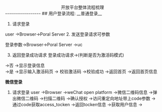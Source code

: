 <center>开放平台整体流程梳理</center >
------------------
## 用户登录流程:
__普通登录__

1. 请求登录

  user ->Browser->Poral Server
2. 发送登录请求可参数

  登录参数->Browser->Poral Server ->uc

3. 返回登录成功请求
  登录成功请求->(判断是否为激活码模式)

  ->否 ->显示登录信息</br>
  ->是 ->显示输入激活码页 -> 校验激活码 ->校验成功 ->返回首页 ->返回首页信息

__微信登录__

1. 请求登录
  user ->Browser ->weChat open platform ->微信二维码信息 ->弹出微信二维码 ->扫描二维码 ->确认授权 ->访问重定向地址带上code参数 ->通过code获取access_tocken ->返回tocken信息 ->获取用户信息 ->
